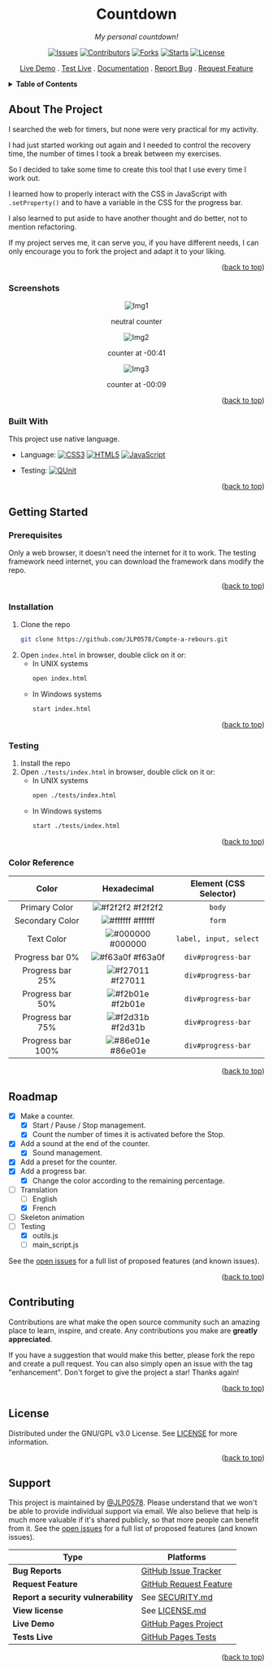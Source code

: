
<a name="readme-top"></a>

<!-- PROJECT MAIN -->
<div align="center">

# Countdown

_My personal countdown!_

[![Issues][issues-shield]][issues-url]
[![Contributors][contributors-shield]][contributors-url]
[![Forks][forks-shield]][forks-url]
[![Starts][stars-shield]][stars-url]
[![License][license-shield]][license-url]

[Live Demo](https://jlp0578.github.io/countdown/)
.
[Test Live](https://jlp0578.github.io/countdown/tests)
.
[Documentation](https://github.com/JLP0578/Compte-a-rebours/wiki)
. 
[Report Bug](https://github.com/JLP0578/Compte-a-rebours/issues/)
. 
[Request Feature](https://github.com/JLP0578/Compte-a-rebours/issues/)

</div>

<!-- SOMMAIRE -->
<details>
    <summary>
        <strong>
            Table of Contents
        </strong>
    </summary>
    <ul>
        <li>
            <a href="#about-the-project">About The Project</a>
            <ul>
                <li><a href="#screenshots">Screenshots</a></li>
                <li><a href="#built-with">Built With</a></li>
                <li><a href="#color-reference">Color Reference</a></li>
            </ul>
        </li>
        <li>
            <a href="#getting-started">Getting Started</a>
            <ul>
                <li><a href="#prerequisites">Prerequisites</a></li>
                <li><a href="#installation">Installation</a></li>
                <li><a href="#testing">Testing</a></li>
                <li><a href="#color-reference">Color Reference</a></li>
            </ul>
        </li>
        <li><a href="#roadmap">Roadmap</a></li>
        <li><a href="#contributing">Contributing</a></li>
        <li><a href="#license">License</a></li>
        <li><a href="#support">Support</a></li>
    </ul>
</details>

<!-- A PROPOS DU PROJET -->
## About The Project

I searched the web for timers, but none were very practical for my activity.

I had just started working out again and I needed to control the recovery time, the number of times I took a break between my exercises.

So I decided to take some time to create this tool that I use every time I work out.

I learned how to properly interact with the CSS in JavaScript with `.setProperty()` and to have a variable in the CSS for the progress bar.

I also learned to put aside to have another thought and do better, not to mention refactoring.

If my project serves me, it can serve you, if you have different needs, I can only encourage you to fork the project and adapt it to your liking.

<p align="right">(<a href="#readme-top">back to top</a>)</p>

<!-- IMAGES -->
### Screenshots

<div align="center">

![Img1][img1-shield]
    
neutral counter 

![Img2][img2-shield]
    
counter at -00:41

![Img3][img3-shield]
    
counter at -00:09

</div>

<p align="right">(<a href="#readme-top">back to top</a>)</p>

<!-- BUILD -->
### Built With

This project use native language.
- Language: 
[![CSS3][CSS3.com]][CSS3-url]
[![HTML5][HTML5.com]][HTML5-url]
[![JavaScript][JavaScript.com]][JavaScript-url]

- Testing: 
[![QUnit][QUnit.com]][QUnit-url]

<p align="right">(<a href="#readme-top">back to top</a>)</p>

<!-- Getting Started -->
## Getting Started
<!-- Prerequis -->
### Prerequisites

Only a web browser, it doesn't need the internet for it to work.
The testing framework need internet, you can download the framework dans modify the repo.

<p align="right">(<a href="#readme-top">back to top</a>)</p>

<!-- INSTALLATION -->
### Installation

1. Clone the repo
    ```sh
    git clone https://github.com/JLP0578/Compte-a-rebours.git
    ```
2. Open `index.html` in browser, double click on it or:
    - In UNIX systems
        ```sh
        open index.html
        ```
    - In Windows systems
        ```sh
        start index.html
        ```

<p align="right">(<a href="#readme-top">back to top</a>)</p>

<!-- INSTALLATION -->
### Testing

1. Install the repo
2. Open `./tests/index.html` in browser, double click on it or:
    - In UNIX systems
        ```sh
        open ./tests/index.html
        ```
    - In Windows systems
        ```sh
        start ./tests/index.html
        ```

<p align="right">(<a href="#readme-top">back to top</a>)</p>


<!-- Color Reference -->
### Color Reference

| Color | Hexadecimal | Element (CSS Selector) |
| :--: | :--: | :--: |
| Primary Color | ![#f2f2f2](https://via.placeholder.com/10/f2f2f2?text=+) #f2f2f2 | `body` |
| Secondary Color | ![#ffffff](https://via.placeholder.com/10/ffffff?text=+) #ffffff | `form` |
| Text Color | ![#000000](https://via.placeholder.com/10/000000?text=+) #000000 | `label, input, select` |
| Progress bar 0% | ![#f63a0f](https://via.placeholder.com/10/f63a0f?text=+) #f63a0f | `div#progress-bar` |
| Progress bar 25% | ![#f27011](https://via.placeholder.com/10/f27011?text=+) #f27011 | `div#progress-bar` |
| Progress bar 50% | ![#f2b01e](https://via.placeholder.com/10/f2b01e?text=+) #f2b01e | `div#progress-bar` |
| Progress bar 75% | ![#f2d31b](https://via.placeholder.com/10/f2d31b?text=+) #f2d31b | `div#progress-bar` |
| Progress bar 100% | ![#86e01e](https://via.placeholder.com/10/86e01e?text=+) #86e01e | `div#progress-bar` |

<p align="right">(<a href="#readme-top">back to top</a>)</p>

<!-- ROADMAP -->
## Roadmap

- [x] Make a counter.
    - [x] Start / Pause / Stop management.
    - [x] Count the number of times it is activated before the Stop.
- [x] Add a sound at the end of the counter.
    - [x] Sound management.
- [x] Add a preset for the counter.
- [x] Add a progress bar.
    - [x] Change the color according to the remaining percentage.
- [ ] Translation
    - [ ] English
    - [x] French
- [ ] Skeleton animation
- [ ] Testing
    - [x] outils.js
    - [ ] main_script.js

See the [open issues](https://github.com/JLP0578/Compte-a-rebours/issues) for a full list of proposed features (and known issues).


<p align="right">(<a href="#readme-top">back to top</a>)</p>

<!-- CONTRIBUTION -->
## Contributing

Contributions are what make the open source community such an amazing place to learn, inspire, and create. Any contributions you make are **greatly appreciated**.

If you have a suggestion that would make this better, please fork the repo and create a pull request. You can also simply open an issue with the tag "enhancement".
Don't forget to give the project a star! Thanks again!

<p align="right">(<a href="#readme-top">back to top</a>)</p>

<!-- LICENSE -->
## License

Distributed under the GNU/GPL v3.0 License. See [LICENSE](https://github.com/JLP0578/Compte-a-rebours/blob/main/LICENSE) for more information. 

<p align="right">(<a href="#readme-top">back to top</a>)</p>

## Support

This project is maintained by [@JLP0578](https://github.com/JLP0578). 
Please understand that we won't be able to provide individual support via email. 
We also believe that help is much more valuable if it's shared publicly, so that more people can benefit from it.
See the [open issues](https://github.com/JLP0578/Compte-a-rebours/issues) for a full list of proposed features (and known issues).

| Type | Platforms |
| -- | -- |
| **Bug Reports** | [GitHub Issue Tracker](https://github.com/JLP0578/Compte-a-rebours/issues) |
| **Request Feature** | [GitHub Request Feature](https://github.com/JLP0578/Compte-a-rebours/issues) |
| **Report a security vulnerability** | See [SECURITY.md](SECURITY.md) |
| **View license** | See [LICENSE.md](LICENSE.md) |
| **Live Demo** | [GitHub Pages Project](https://jlp0578.github.io/countdown/) |
| **Tests Live** | [GitHub Pages Tests](https://jlp0578.github.io/countdown/tests) |


<p align="right">(<a href="#readme-top">back to top</a>)</p>

<!-- MARKDOWN LINKS & IMAGES -->
<!-- https://www.markdownguide.org/basic-syntax/#reference-style-links -->

<!-- IMAGES -->
[logo-shield]: https://placehold.co/600x400?text=Your+Screenshot+here]

[img1-shield]: https://github.com/JLP0578/Compte-a-rebours/blob/master/README/png/Compte%20%C3%A0%20rebours%20en%20ligne%20neutre.png?raw=true

[img2-shield]: https://github.com/JLP0578/Compte-a-rebours/blob/master/README/png/Compte%20%C3%A0%20rebours%20en%20ligne%20en%20marche%2041s.png?raw=true

[img3-shield]: https://github.com/JLP0578/Compte-a-rebours/blob/master/README/png/Compte%20%C3%A0%20rebours%20en%20ligne%20en%20marche%209s.png?raw=true

<!-- BADGES -->
[contributors-shield]: https://img.shields.io/github/contributors/JLP0578/Compte-a-rebours.svg?style=flat
[contributors-url]: https://github.com/JLP0578/Compte-a-rebours/graphs/contributors

[forks-shield]: https://img.shields.io/github/forks/JLP0578/Compte-a-rebours.svg?style=flat
[forks-url]: https://github.com/JLP0578/Compte-a-rebours/network/members

[stars-shield]: https://img.shields.io/github/stars/JLP0578/Compte-a-rebours.svg?style=flat
[stars-url]: https://github.com/JLP0578/Compte-a-rebours/stargazers

[issues-shield]: https://img.shields.io/github/issues/JLP0578/Compte-a-rebours.svg?style=flat
[issues-url]: https://github.com/JLP0578/Compte-a-rebours/issues

[license-shield]: https://img.shields.io/github/license/JLP0578/Compte-a-rebours.svg?style=flat
[license-url]: https://github.com/JLP0578/Compte-a-rebours/blob/main/LICENSE

<!-- OUTIlS UTILISE -->
[CSS3.com]: https://img.shields.io/badge/-CSS3-1572B6?style=flat-square&logo=css3&logoColor=white
[CSS3-url]: https://developer.mozilla.org/fr/docs/Web/CSS

[HTML5.com]: https://img.shields.io/badge/-HTML5-E34F26?style=flat-square&logo=html5&logoColor=white
[HTML5-url]: https://developer.mozilla.org/fr/docs/Web/HTML

[JavaScript.com]: https://img.shields.io/badge/-JavaScript-323330?style=flat-square&logo=javascript&logoColor=F7DF1E
[JavaScript-url]: https://developer.mozilla.org/fr/docs/Learn/JavaScript

[QUnit.com]: https://img.shields.io/badge/-QUnit-6e2568?style=flat-square&logo=QUnit&logoColor=white
[QUnit-url]: https://qunitjs.com/